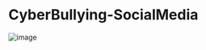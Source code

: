 # CyberBullying-SocialMedia


![image](https://github.com/anamika1804/CyberBullying-SocialMedia/assets/78145334/dd05c371-3592-4a37-92a1-f69bf0afecbe)
